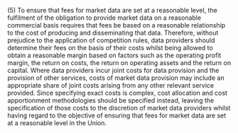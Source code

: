 (5) To ensure that fees for market data are set at a reasonable level, the fulfilment of the obligation to provide market data on a reasonable commercial basis requires that fees be based on a reasonable relationship to the cost of producing and disseminating that data. Therefore, without prejudice to the application of competition rules, data providers should determine their fees on the basis of their costs whilst being allowed to obtain a reasonable margin based on factors such as the operating profit margin, the return on costs, the return on operating assets and the return on capital. Where data providers incur joint costs for data provision and the provision of other services, costs of market data provision may include an appropriate share of joint costs arising from any other relevant service provided. Since specifying exact costs is complex, cost allocation and cost apportionment methodologies should be specified instead, leaving the specification of those costs to the discretion of market data providers whilst having regard to the objective of ensuring that fees for market data are set at a reasonable level in the Union.